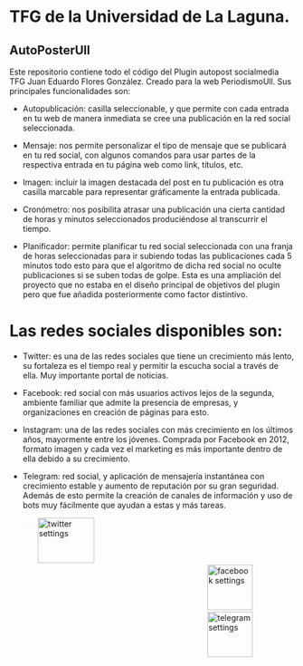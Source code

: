# TFG de la Universidad de La Laguna.
## AutoPosterUll
Este repositorio contiene todo el código del Plugin autopost socialmedia TFG Juan Eduardo Flores González. Creado para la web PeriodismoUll.
Sus principales funcionalidades son:
  - Autopublicación: casilla seleccionable, y que permite con cada entrada en tu web de manera inmediata se cree una publicación en la red social seleccionada.

  - Mensaje: nos permite personalizar el tipo de mensaje que se publicará en tu red social, con algunos comandos para usar partes de la respectiva entrada en tu página web como link, títulos, etc.

 - Imagen: incluir la imagen destacada del post en tu publicación es otra casilla marcable para representar gráficamente la entrada publicada.


 - Cronómetro: nos posibilita atrasar una publicación una cierta cantidad de horas y minutos seleccionados produciéndose al transcurrir el tiempo.

 - Planificador: permite planificar tu red social seleccionada con una franja de horas seleccionadas para ir subiendo todas las publicaciones cada 5 minutos todo esto para que el algoritmo de dicha red social no oculte publicaciones si se suben todas de golpe. Esta es una ampliación del proyecto que no estaba en el diseño principal de objetivos del plugin pero que fue añadida posteriormente como factor distintivo. 

# Las redes sociales disponibles son: 
  - Twitter: es una de las redes sociales que tiene un crecimiento más lento, su fortaleza es el tiempo real y permitir la escucha social a través de ella. Muy importante portal de noticias.

  -  Facebook: red social con más usuarios activos lejos de la segunda, ambiente familiar que admite la presencia de empresas, y organizaciones en creación de páginas para esto.
 
  - Instagram: una de las redes sociales con más crecimiento en los últimos años, mayormente entre los jóvenes. Comprada por Facebook en 2012, formato imagen y cada vez el marketing es más importante dentro de ella debido a su crecimiento. 

  - Telegram: red social, y aplicación de mensajería instantánea con crecimiento estable y aumento de reputación por su gran seguridad. Además de esto permite la creación de canales de información y uso de bots muy fácilmente que ayudan a estas y más tareas.


<a style='padding-left: 50px;' href='https://developer.twitter.com/en/apps'><img src='https://logodownload.org/wp-content/uploads/2014/09/twitter-logo-6.png' width='100' height='80' alt='twitter settings'/></a>      
<a style='padding-left: 350px;' href='https://developers.facebook.com/'><img src='https://upload.wikimedia.org/wikipedia/commons/thumb/5/51/Facebook_f_logo_%282019%29.svg/1365px-Facebook_f_logo_%282019%29.svg.png' width='80' height='80' alt='facebook settings'/></a>
<a style='padding-left: 350px;' href='https://core.telegram.org/bots#3-how-do-i-create-a-bot'><img src='https://upload.wikimedia.org/wikipedia/commons/thumb/8/83/Telegram_2019_Logo.svg/1200px-Telegram_2019_Logo.svg.png' width='80' height='80' alt='telegram settings'/></a>
